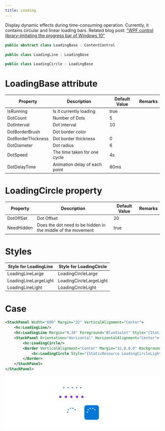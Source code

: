 ```yaml
---
title: Loading
---
```


Display dynamic effects during time-consuming operation. Currently, it contains circular and linear loading bars. Related blog post: ["WPF control library-imitating the progress bar of Windows 10"](https://www.cnblogs.com/nabian/p/9288576.html)

```cs
public abstract class LoadingBase : ContentControl
```
```cs
public class LoadingLine : LoadingBase
```
```cs
public class LoadingCircle : LoadingBase
```

# LoadingBase attribute
|Property|Description|Default Value|Remarks|
|-|-|-|-|
|IsRunning|Is it currently loading|true||
|DotCount|Number of Dots|5||
|DotInterval|Dot Interval|10||
|DotBorderBrush|Dot border color|||
|DotBorderThickness|Dot border thickness|0||
|DotDiameter|Dot radius|6||
|DotSpeed|The time taken for one cycle|4s||
|DotDelayTime|Animation delay of each point|80ms|||

# LoadingCircle property
|Property|Description|Default Value|Remarks|
|-|-|-|-|
|DotOffSet|Dot Offset|20||
|NeedHidden|Does the dot need to be hidden in the middle of the movement|true|||

# Styles
| Style for LoadingLine | Style for LoadingCircle |
| - | - |
| LoadingLineLarge|LoadingCircleLarge|
| LoadingLineLargeLight|LoadingCircleLargeLight|
| LoadingLineLight|LoadingCircleLight|

# Case

```xml
<StackPanel Width="600" Margin="32" VerticalAlignment="Center">
    <hc:LoadingLine/>
    <hc:LoadingLine Margin="0,30" Foreground="BlueViolet" Style="{StaticResource LoadingLineLarge}"/>
    <StackPanel Orientation="Horizontal" HorizontalAlignment="Center">
        <hc:LoadingCircle/>
        <Border VerticalAlignment="Center" Margin="32,0,0,0" Background="{DynamicResource PrimaryBrush}" CornerRadius="10">
            <hc:LoadingCircle Style="{StaticResource LoadingCircleLight}" Margin="10"/>
        </Border>
    </StackPanel>
</StackPanel>
```

![Loading](https://raw.githubusercontent.com/HandyOrg/HandyOrgResource/master/HandyControl/Resources/Loading.gif)